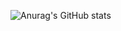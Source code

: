 ![Anurag's GitHub stats](https://github-readme-stats.vercel.app/api?username=BerkeA111&theme=ambient_gradient&show_icons=true)
